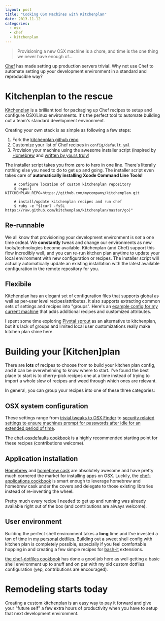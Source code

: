 ```yaml
---
layout: post
title: "Cooking OSX Machines with Kitchenplan"
date: 2013-11-12
categories:
  - osx
  - chef
  - kitchenplan
---
```


> Provisioning a new OSX machine is a chore, and time is the one thing we never have enough of...

[Chef](http://www.opscode.com/chef/) has made setting up production servers trivial.  Why not use Chef to automate setting up your development environment in a standard and reproducible way?

# Kitchenplan to the rescue


[Kitchenplan](http://vanderveer.be/blog/2013/04/14/presenting-kitchenplan/) is a brilliant tool for packaging up Chef recipes to setup and configure OSX/Linux environments.  It's the perfect tool to automate building out a team's standard development environment.

Creating your own stack is as simple as following a few steps:

1. Fork the [kitchenplan github repo](https://github.com/thegarage/kitchenplan/)
2. Customize your list of Chef recipes in `config/default.yml`
3. Provision your machine using the awesome installer script (inspired by [Homebrew](https://raw.github.com/mxcl/homebrew/go) and [written by yours truly](https://github.com/kitchenplan/kitchenplan/pull/33))


The installer script takes you from zero to hero in one line.  There's literally nothing else you need to do to get up and going.  The installer script even takes care of **automatically installing Xcode Command Line Tools**!

```
    # configure location of custom kitchenplan repository
    $ export KITCHENPLAN_REPO=https://github.com/mycompany/kitchenplan.git

    # install/update kitchenplan recipes and run chef
    $ ruby -e "$(curl -fsSL https://raw.github.com/kitchenplan/kitchenplan/master/go)"
```

## Re-runnable
We all know that provisioning your development environment is *not* a one time ordeal.  We **constantly** tweak and change our environments as new tools/technologies become available.  Kitchenplan (and Chef) support this flow incredibly well, and you can re-run kitchen plan anytime to update your local environment with new configuration or recipes.  The installer script will actually automatically update an existing installation with the latest available configuration in the remote repository for you.

## Flexibile
Kitchenplan has an elegant set of configuration files that supports global as well as per-user level recipes/attributes.  It also supports extracting common sets of settings and recipes into "groups".  Here's an [example config for my current machine](https://github.com/thegarage/kitchenplan/blob/master/config/people/ryansonnek.yml) that adds additional recipes and customized attributes.

I spent some time exploring [Pivotal sprout](https://github.com/wireframe/chef-osxbootstrap) as an alternative to kitchenplan, but it's lack of groups and limited local user customizations really make kitchen plan shine here.

# Building your [Kitchen]plan

There are **lots** of recipes to choose from to build your kitchen plan config, and it can be overwhelming to know where to start.  I've found the best place to start is to cherry-pick recipes one at a time instead of trying to import a whole slew of recipes and weed through which ones are relevant.

In general, you can group your recipes into one of these three categories:

## OSX system configuration

These settings range from [trivial tweaks to OSX Finder](https://github.com/thegarage/chef-osxdefaults/blob/master/recipes/finder_display_full_path.rb) to [security related settings to ensure machines prompt for passwords after idle for an extended period of time](https://github.com/thegarage/chef-osxdefaults/blob/master/recipes/set_screensaver_preferences.rb).

The [chef-osxdefaults cookbook](https://github.com/kitchenplan/chef-osxdefaults) is a highly recommended starting point for these recipes (contributions welcome).

## Application installation

[Homebrew](http://brew.sh) and [homebrew cask](https://github.com/phinze/homebrew-cask) are absolutely awesome and have pretty much cornered the market for installing apps on OSX.  Luckily, the [chef-applications cookbook](https://github.com/kitchenplan/chef-applications) is smart enough to leverage homebrew and homebrew cask under the covers and delegate to those existing libraries instead of re-inventing the wheel.

Pretty much every recipe I needed to get up and running was already available right out of the box (and contributions are always welcome).

## User environment
Building the perfect shell environment takes a **long** time and I've invested a ton of time in [my personal dotfiles](https://github.com/wirefarme/dotfiles
).  Building out a sweet shell config with kitchen plan is completely possible, especially if you feel comfortable hopping in and creating a few simple recipes for [bash-it](https://github.com/revans/bash-it) extensions.

[the chef-dotfiles cookbook](https://github.com/thegarage/chef-dotfiles) has done a good job here as well getting a basic shell environment up to snuff and on par with my old custom dotfiles configuration (yep, contributions are encouraged).

# Remodeling starts today

Creating a custom kitchenplan is an easy way to pay it forward and give your "future self" a few extra hours of productivity when you have to setup that next development environment.
